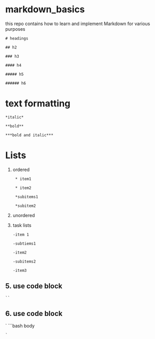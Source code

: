 # markdown_basics
this repo contains how to learn and implement Markdown for various purposes 

`# headings`

`## h2 `

`### h3`

`#### h4`

`##### h5`

`###### h6`

# text formatting

`*italic*`

`**bold**`

`***bold and italic***`

# Lists 

1. ordered

   ` * item1`

   ` * item2`

      ` *subitems1`

      ` *subitem2`

3. unordered

   
4. task lists

   `-item 1`

     `-subtiems1`

   `-item2`

      `-subitems2`

   `-item3`
## 5. use code block
` `` `
## 6. use code block 
` ```bash
body 
```
`
